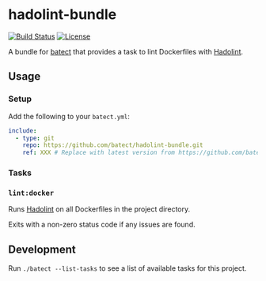 # hadolint-bundle

[![Build Status](https://img.shields.io/github/workflow/status/batect/hadolint-bundle/Pipeline/master)](https://github.com/batect/hadolint-bundle/actions?query=workflow%3APipeline+branch%3Amaster)
[![License](https://img.shields.io/github/license/batect/hadolint-bundle.svg)](https://opensource.org/licenses/Apache-2.0)

A bundle for [batect](https://batect.dev) that provides a task to lint Dockerfiles with [Hadolint](https://github.com/hadolint/hadolint).

## Usage

### Setup

Add the following to your `batect.yml`:

```yaml
include:
  - type: git
    repo: https://github.com/batect/hadolint-bundle.git
    ref: XXX # Replace with latest version from https://github.com/batect/hadolint-bundle/releases
```

### Tasks

### `lint:docker`

Runs [Hadolint](https://github.com/hadolint/hadolint) on all Dockerfiles in the project directory.

Exits with a non-zero status code if any issues are found.

## Development

Run `./batect --list-tasks` to see a list of available tasks for this project.
